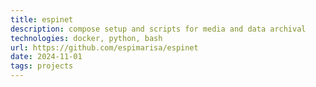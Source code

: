 ```yaml
---
title: espinet
description: compose setup and scripts for media and data archival
technologies: docker, python, bash
url: https://github.com/espimarisa/espinet
date: 2024-11-01
tags: projects
---
```

